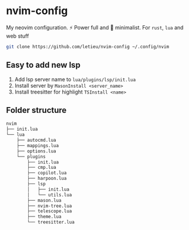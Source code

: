 # nvim-config
My neovim configuration. ⚡ Power full and 🔸 minimalist.
For `rust`, `lua` and web stuff

```bash
git clone https://github.com/letieu/nvim-config ~/.config/nvim
```

## Easy to add new lsp
1. Add lsp server name to `lua/plugins/lsp/init.lua`
2. Install server by `MasonInstall <server_name>`
3. Install treesitter for highlight `TSInstall <name>` 

## Folder structure
```bash
nvim
├── init.lua
└── lua
    ├── autocmd.lua
    ├── mappings.lua
    ├── options.lua
    └── plugins
        ├── init.lua
        ├── cmp.lua
        ├── copilot.lua
        ├── harpoon.lua
        ├── lsp
        │   ├── init.lua
        │   └── utils.lua
        ├── mason.lua
        ├── nvim-tree.lua
        ├── telescope.lua
        ├── theme.lua
        └── treesitter.lua
```
